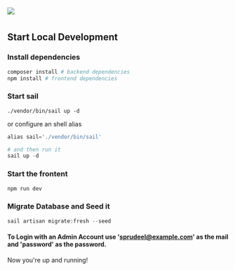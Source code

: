 #
![](https://lchsd.ch/images/shyk_logo.png)
#

## Start Local Development

### Install dependencies
```php
composer install # backend dependencies
npm install # frontend dependencies
```

### Start sail
```
./vendor/bin/sail up -d
```
or configure an shell alias
```php
alias sail='./vendor/bin/sail'

# and then run it
sail up -d
```
### Start the frontent
```php
npm run dev
```

### Migrate Database and Seed it
```php
sail artisan migrate:fresh --seed
```

#### To Login with an Admin Account use 'sprudeel@example.com' as the mail and 'password' as the password.

Now you're up and running!


